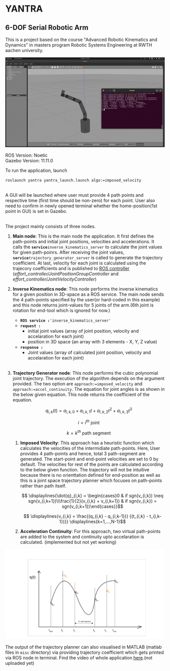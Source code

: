# YANTRA
## 6-DOF Serial Robotic Arm


This is a project based on the course "Advanced Robotic Kinematics and Dynamics" in masters program Robotic Systems Engineering at RWTH aachen university. 

![Movement GIF](https://github.com/vishwas393/yantra/blob/controller_switching/misc/movement.gif?raw=true "movement_gif")


ROS Version: Noetic </br>
Gazebo Version: 11.11.0

To run the application, launch
```sh
roslaunch yantra yantra_launch.launch algo:=imposed_velocity
```
</br>
A GUI will be launched where user must provide 4 path points and respective time (first time should be non-zero) for each point. User also need to confirm in newly opened terminal whether the home-position(1st point in GUI) is set in Gazebo.
</br></br>

The project mainly consists of three nodes.
1. **Main node**: This is the main node the application. It first defines the path-points and initial joint positions, velocities and accelerations. It calls the **`service`**`inverse_kinematics_server` to calculate the joint values for given path-poinrs. After receiving the joint values, **`service`**`trajectory_generator_server` is called to generate the trajectory coefficient. At last, velocity for each joint is calculated using the trajecory coefficients and is published to [ROS controller] (*effort_controller/JointPositionGroupController* and *effort_controller/JointVelocityController*) <br/>

2. **Inverse Kinematics node**: This node performs the inverse kinematics for a given position in 3D-space as a ROS service. The main node sends the 4 path-points specified by the user(or hard-coded in this example) and this node returns joint-values for 5 joints of the arm.(6th joint is rotation for end-tool which is ignored for now.)
    - **`ROS service :`**`'inverse_kinematics_server'`
    - **`request :`**
        *   initial joint values (array of joint position, velocity and accelaration for each joint)
        *   position in 3D space (an array with 3 elements - X, Y, Z value)
    - **`response : `**
        *   Joint values (array of calculated joint position, velocity and accelaration for each joint)
	<br/>

3. **Trajectory Generator node**: This node performs the cubic polynomial joint trajectory. The execution of the algorithm depends on the argument provided. The two option are `approach:=imposed_velocity` and `approach:=accel_continuity`. The equation for joint angles is as shown in the below given equation. This node returns the coefficient of the equation.  <br/>
      ```math
      q_{i,k}(t) = a_{i,k,0} + a_{i,k,1}t + a_{i,k,2}t^{2} + a_{i,k,3}t^{3}
      ```
      ```math
      	i = i^{th} \text{ joint}
      ```
      ```math
      	k = k^{th} \text{ path segment}
      ```
       
	1. **Imposed Velocity**: This approach has a heuristic function which calculates the velocities of the intermidiate path-points. Here, User provides 4 path-points and hence, total 3 path-segment are generated. The start-point and end-point velocities are set to 0 by default. The velocities for rest of the points are calculated according to the below given function. The trajectory will not be intuitive because there is no orienttation defined for end-position as well as this is a joint space trajectory planner which focuses on path-points rather than path itself. 
        ```math
            \displaylines{\dot{q}_{i,k} = \begin{cases}0 & if sgn(v_{i,k}) \neq sgn(v_{i,k+1})\\\frac{1}{2}(v_{i,k} + v_{i,k+1}) & if sgn(v_{i,k}) = sgn(v_{i,k+1})\end{cases}}
	    ```
	    ```math
        
		\displaylines{v_{i,k} = \frac{(q_{i,k} - q_{i,k-1})} {(t_{i,k} - t_{i,k-1})}}
		\displaylines{k=1,...,N-1}
        ```
	

	2. **Acceleration Continuity**: For this approach, two virtual path-points are added to the system and continuity upto accelaration is calculated. (implemented but not yet working)
	
![Traj Eq](https://github.com/vishwas393/yantra/blob/controller_switching/misc/trajectory_image.png?raw=true "trajectory_equation")

The output of the trajectory planner can also visualised in MATLAB (matlab files in `misc` directory) via providing trajectory coefficient which gets printed via ROS node in terminal. Find the video of whole application [here].(not uploaded yet) 


[ROS controller]: http://wiki.ros.org/ros_control#Controllers
[here]: www.youtube.com

